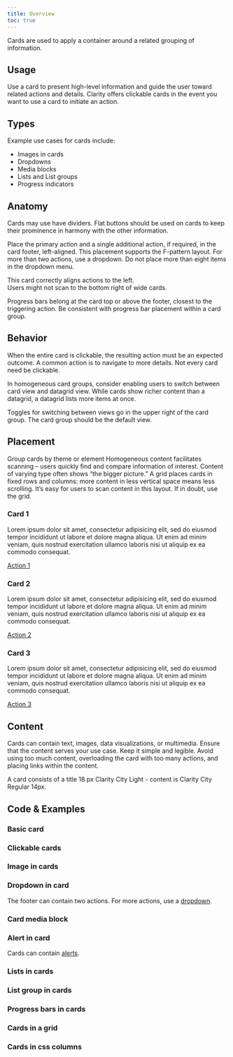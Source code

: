 ```yaml
---
title: Overview
toc: true
---
```


Cards are used to apply a container around a related grouping of information.

## Usage

Use a card to present high-level information and guide the user toward related actions and details. Clarity offers clickable cards in the event you want to use a card to initiate an action.

## Types

Example use cases for cards include:

- Images in cards
- Dropdowns
- Media blocks
- Lists and List groups
- Progress indicators

## Anatomy

Cards may use have dividers. Flat buttons should be used on cards to keep their prominence in harmony with the other information.

Place the primary action and a single additional action, if required, in the card footer, left-aligned. This placement supports the F-pattern layout. For more than two actions, use a dropdown. Do not place more than eight items in the dropdown menu.

<div class="clr-row">

<div class="clr-col-sm-12 clr-col-lg-6 doc-do">
<ClrImage class="doc-example" title="Do align card actions to the left" src="/images/components/card/buttons_in_cards_2.png" align="center" />
This card correctly aligns actions to the left.
</div>

<div class="clr-col-sm-12 clr-col-lg-6 doc-dont">
<ClrImage class="doc-example" title="Don't align buttons to right" src="/images/components/card/buttons_in_cards_1.png" align="center" />
Users might not scan to the bottom right of wide cards.
</div>

</div>

Progress bars belong at the card top or above the footer, closest to the triggering action. Be consistent with progress bar placement within a card group.

<ClrImage title="Cards with Progress Bars" src="/images/components/card/card_progress.png" />

## Behavior

When the entire card is clickable, the resulting action must be an expected outcome. A common action is to navigate to more details. Not every card need be clickable.

In homogeneous card groups, consider enabling users to switch between card view and datagrid view. While cards show richer content than a datagrid, a datagrid lists more items at once.

Toggles for switching between views go in the upper right of the card group. The card group should be the default view.

## Placement

Group cards by theme or element
Homogeneous content facilitates scanning – users quickly find and compare information of interest. Content of varying type often shows “the bigger picture.” A grid places cards in fixed rows and columns: more content in less vertical space means less scrolling. It’s easy for users to scan content in this layout. If in doubt, use the grid.

<div class="clr-row">
  <div class="clr-col-lg-4 clr-col-12">
    <div class="card">
      <div class="card-block">
        <h3 class="card-title">Card 1</h3>
        <p class="card-text"> Lorem ipsum dolor sit amet, consectetur adipisicing elit, sed do eiusmod tempor incididunt ut labore et dolore magna aliqua. Ut enim ad minim veniam, quis nostrud exercitation ullamco laboris nisi ut aliquip ex ea commodo consequat. </p>
      </div>
      <div class="card-footer">
        <a href="javascript://" class="btn btn-sm btn-link">Action 1</a>
      </div>
    </div>
  </div>
  <div class="clr-col-lg-4 clr-col-12">
    <div class="card">
      <div class="card-block">
        <h3 class="card-title">Card 2</h3>
        <p class="card-text"> Lorem ipsum dolor sit amet, consectetur adipisicing elit, sed do eiusmod tempor incididunt ut labore et dolore magna aliqua. Ut enim ad minim veniam, quis nostrud exercitation ullamco laboris nisi ut aliquip ex ea commodo consequat. </p>
      </div>
      <div class="card-footer">
        <a href="javascript://" class="btn btn-sm btn-link">Action 2</a>
      </div>
    </div>
  </div>
  <div class="clr-col-lg-4 clr-col-12">
    <div class="card">
      <div class="card-block">
        <h3 class="card-title">Card 3</h3>
        <p class="card-text"> Lorem ipsum dolor sit amet, consectetur adipisicing elit, sed do eiusmod tempor incididunt ut labore et dolore magna aliqua. Ut enim ad minim veniam, quis nostrud exercitation ullamco laboris nisi ut aliquip ex ea commodo consequat. </p>
      </div>
      <div class="card-footer">
        <a href="javascript://" class="btn btn-sm btn-link">Action 3</a>
      </div>
    </div>
  </div>
</div>

## Content

Cards can contain text, images, data visualizations, or multimedia. Ensure that the content serves your use case. Keep it simple and legible. Avoid using too much content, overloading the card with too many actions, and placing links within the content.

A card consists of a title 18 px Clarity City Light - content is Clarity City Regular 14px.

## Code & Examples

### Basic card

<doc-demo src="/demos/card/basic-css.html" demo="/demos/card/basic-css.html"></doc-demo>

### Clickable cards

<doc-demo src="/demos/card/clickable-css.html" demo="/demos/card/clickable-css.html"></doc-demo>

### Image in cards

<doc-demo src="/demos/card/images-css.html" demo="/demos/card/images-css.html"></doc-demo>

### Dropdown in card

The footer can contain two actions. For more actions, use a [dropdown](/components/dropdown).

<doc-demo src="/demos/card/dropdown-css.html" demo="/demos/card/dropdown-css.html"></doc-demo>

### Card media block

<doc-demo src="/demos/card/media-block-css.html" demo="/demos/card/media-block-css.html"></doc-demo>

### Alert in card

Cards can contain [alerts](/components/alert).
<doc-demo src="/demos/card/alert-css.html" demo="/demos/card/alert-css.html"></doc-demo>

### Lists in cards

<doc-demo src="/demos/card/lists-css.html" demo="/demos/card/lists-css.html"></doc-demo>

### List group in cards

<doc-demo src="/demos/card/list-group-css.html" demo="/demos/card/list-group-css.html"></doc-demo>

### Progress bars in cards

<doc-demo src="/demos/card/progress-bars-css.html" demo="/demos/card/progress-bars-css.html"></doc-demo>

### Cards in a grid

<doc-demo src="/demos/card/grid-css.html" demo="/demos/card/grid-css.html"></doc-demo>

### Cards in css columns

<doc-demo src="/demos/card/columns-css.html" demo="/demos/card/columns-css.html"></doc-demo>
